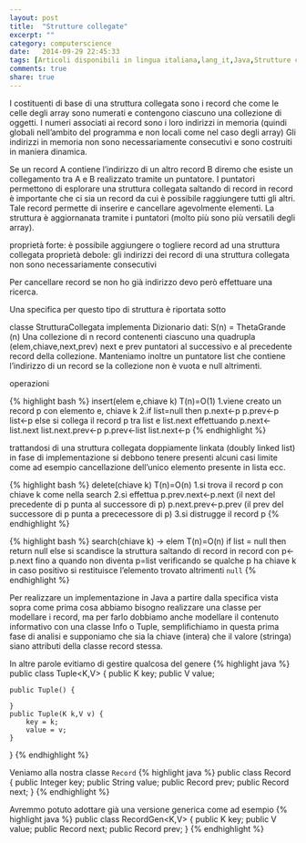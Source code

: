 ```yaml
---
layout: post
title:  "Strutture collegate"
excerpt: ""
category: computerscience
date:   2014-09-29 22:45:33
tags: [Articoli disponibili in lingua italiana,lang_it,Java,Strutture collegate,Strutture Dati]
comments: true
share: true
---
```

﻿I costituenti di base di una struttura collegata sono i record che come le celle degli array sono numerati e contengono ciascuno una collezione di oggetti. I numeri associati ai record sono i loro indirizzi in memoria (quindi globali nell’ambito del programma e non locali come nel caso degli array)
Gli indirizzi in memoria non sono necessariamente consecutivi e sono costruiti in maniera dinamica.

Se un record A contiene l’indirizzo di un altro record B diremo che esiste un collegamento tra A e B realizzato tramite un puntatore.
I puntatori permettono di esplorare una struttura collegata saltando di record in record è importante che ci sia un record da cui è possibile raggiungere tutti gli altri. 
Tale record permette di inserire e cancellare agevolmente elementi. La struttura è aggiornanata tramite i puntatori (molto più sono più versatili degli array).

proprietà forte: è possibile aggiungere o togliere record ad una struttura collegata
proprietà debole: gli indirizzi dei record di una struttura collegata non sono necessariamente consecutivi

Per cancellare record se non ho già indirizzo devo però effettuare una ricerca.

Una specifica per questo tipo di struttura è riportata sotto

classe StrutturaCollegata implementa Dizionario
dati: S(n) = ThetaGrande (n)
Una collezione di n record contenenti ciascuno una quadrupla (elem,chiave,next,prev)
next e prev puntatori al successivo e al precedente record della collezione. Manteniamo inoltre un puntatore list che contiene l’indirizzo di un record se la collezione non è vuota e null altrimenti.

operazioni

{% highlight bash %}
insert(elem e,chiave k) T(n)=O(1)
1.viene creato un record p con elemento e, chiave k
2.if list=null then
   p.next<-p
   p.prev<-p
   list<-p
else 
   si collega il record p tra list e list.next effettuando
   p.next<-list.next
   list.next.prev<-p
   p.prev<-list
   list.next<-p
{% endhighlight %}

trattandosi di una struttura collegata doppiamente linkata (doubly linked list) in fase di implementazione si debbono tenere presenti alcuni casi limite come ad esempio cancellazione dell’unico elemento presente in lista ecc.

{% highlight bash %}
delete(chiave k) T(n)=O(n)
1.si trova il record p con chiave k come nella search
2.si effettua
  p.prev.next<-p.next (il next del precedente di p punta al successore di p)
  p.next.prev<-p.prev (il prev del successore di p punta a prececessore di p)
3.si distrugge il record p
{% endhighlight %}

{% highlight bash %}
search(chiave k) -> elem T(n)=O(n)
if list = null then return null
else 
si scandisce la struttura saltando di record in record con p<-p.next fino a quando non diventa p=list 
verificando se qualche p ha chiave k in caso positivo si restituisce l’elemento trovato altrimenti `null`
{% endhighlight %}

Per realizzare un implementazione in Java a partire dalla specifica vista sopra come prima cosa abbiamo bisogno realizzare una classe per modellare i record, ma per farlo dobbiamo anche modellare il contenuto informativo con una classe Info o Tuple, semplifichiamo in questa prima fase di analisi e supponiamo che sia la chiave (intera) che il valore (stringa) siano attributi della classe record stessa. 

In altre parole evitiamo di gestire qualcosa del genere
{% highlight java %}
public class Tuple<K,V> {
    public K key;
    public V value;
    
    public Tuple() {
    
    }
    public Tuple(K k,V v) {
        key = k;
        value = v;
    }
}
{% endhighlight %}

Veniamo alla nostra classe `Record`
{% highlight java %}
public class Record {
    public Integer key;
    public String value;
    public Record prev;
    public Record next;
}
{% endhighlight %}

Avremmo potuto adottare già una versione generica come ad esempio
{% highlight java %}
public class RecordGen<K,V> {
    public K key;
    public V value;
    public Record next;
    public Record prev;
}
{% endhighlight %}
